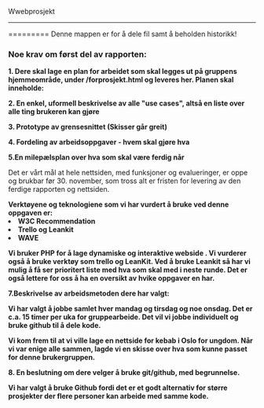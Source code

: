 Wwebprosjekt
_____________________________
=========
Denne mappen er for å dele fil samt å beholden historikk!


<h3>Noe krav om først del av rapporten:</h3>


<b>1. Dere skal lage en plan for arbeidet som skal legges ut på gruppens hjemmeområde, under /forprosjekt.html og leveres her.
Planen skal inneholde:</b>

<b>2. En enkel, uformell beskrivelse av alle "use cases", altså en liste over alle ting brukeren kan gjøre</b>


<b>3. Prototype av grensesnittet (Skisser går greit)</b>

<b>4. Fordeling av arbeidsoppgaver - hvem skal gjøre hva</b>

<b>5.En milepælsplan over hva som skal være ferdig når </b>

Det er vårt mål at hele nettsiden, med funksjoner og evalueringer, er oppe og brukbar før 30. november, som tross alt er fristen for levering av den ferdige rapporten og nettsiden.

<b>
Verktøyene og teknologiene som vi har vurdert å bruke ved denne oppgaven er:
<li>W3C Recommendation</li><li>Trello og Leankit</li><li>WAVE</li>
</ul>

 Vi bruker PHP for å lage dynamiske og interaktive webside . Vi vurderer også å bruke verktøy som trello og LeanKit. Ved å bruke Leankit så har vi mulig å få ser prioritert liste med hva som skal med i neste runde. Det er også lettere for oss å ha en oversikt av hvike oppgaver en har.


<b>7.Beskrivelse av arbeidsmetoden dere har valgt:</b>

Vi har valgt å jobbe samlet hver mandag og tirsdag og noe onsdag. Det er c.a. 15 timer per uka for gruppearbeide.
Det vil vi jobbe individuelt og bruke github til å dele kode. 

Vi kom frem til at vi ville lage en nettside for kebab i Oslo for ungdom. Når vi var enige alle sammen, lagde vi en skisse over hva som kunne passet for denne brukergruppen. 



<b>8. En beslutning om dere velger å bruke git/github, med begrunnelse.</b>

Vi har valgt å bruke Github fordi det er et godt alternativ for større prosjekter der flere personer kan arbeide med samme kode. 
